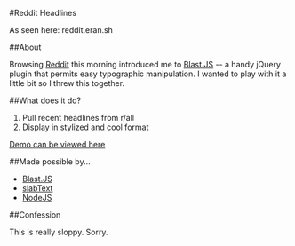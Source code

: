 #Reddit Headlines

As seen here: reddit.eran.sh

##About

Browsing [Reddit](http://www.reddit.com/r/jquery/comments/2cv59l/blastjs_blast_text_apart_to_make_it_manipulable/) this morning introduced me to [Blast.JS](http://julian.com/research/blast/) -- a handy jQuery plugin that permits easy typographic manipulation. I wanted to play with it a little bit so I threw this together. 

##What does it do?

1. Pull recent headlines from r/all
2. Display in stylized and cool format

[Demo can be viewed here](http://reddit.eran.sh/)

##Made possible by...
- [Blast.JS](http://julian.com/research/blast/)
- [slabText](http://freqdec.github.io/slabText/)
- [NodeJS](http://nodejs.org/)

##Confession

This is really sloppy. Sorry.
